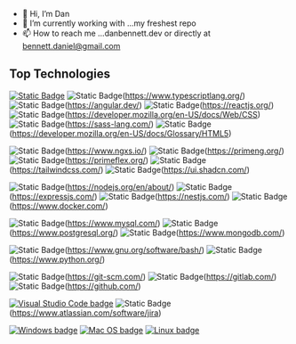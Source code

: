 - 👋 Hi, I’m Dan
- 🌱 I’m currently working with ...my freshest repo
- 📫 How to reach me ...danbennett.dev or directly at bennett.daniel@gmail.com


## Top Technologies
[![Static Badge](https://img.shields.io/badge/JavaScript-white?style=for-the-badge&logo=javascript&logoColor=%23F7DF1E&labelColor=black&color=black)](https://developer.mozilla.org/en-US/docs/Web/JavaScript)
![Static Badge](https://img.shields.io/badge/TypeScript-white?style=for-the-badge&logo=typescript&logoColor=white&labelColor=%233178C6&color=%233178C6)(https://www.typescriptlang.org/)
![Static Badge](https://img.shields.io/badge/Angular-white?style=for-the-badge&logo=angular&logoColor=white&labelColor=%23E34F26&color=%23E34F26)(https://angular.dev/)
![Static Badge](https://img.shields.io/badge/React-white?style=for-the-badge&logo=react&logoColor=%2361DAFB&labelColor=000000&color=000000)(https://reactjs.org/)
![Static Badge](https://img.shields.io/badge/CSS3-white?style=for-the-badge&logo=css3&logoColor=white&labelColor=%231572B6&color=%231572B6)(https://developer.mozilla.org/en-US/docs/Web/CSS)
![Static Badge](https://img.shields.io/badge/SASS-white?style=for-the-badge&logo=sass&logoColor=white&labelColor=%23CC6699&color=%23CC6699)(https://sass-lang.com/)
![Static Badge](https://img.shields.io/badge/HTML5-white?style=for-the-badge&logo=html5&logoColor=white&labelColor=%23E34F26&color=%23E34F26)(https://developer.mozilla.org/en-US/docs/Glossary/HTML5)

![Static Badge](https://img.shields.io/badge/NGXS-white?style=for-the-badge&logoColor=white&labelColor=%230089CF&color=%230089CF)(https://www.ngxs.io/)
![Static Badge](https://img.shields.io/badge/PrimeNG-white?style=for-the-badge&logo=primeng&logoColor=white&labelColor=%23DD0031&color=%23DD0031)(https://primeng.org/)
![Static Badge](https://img.shields.io/badge/PrimeFlex-white?style=for-the-badge&logoColor=white&labelColor=%2300e0a8&color=%2300e0a8)(https://primeflex.org/)
![Static Badge](https://img.shields.io/badge/Tailwind%20CSS-white?style=for-the-badge&logo=tailwindcss&logoColor=white&labelColor=%2306B6D4&color=%2306B6D4)(https://tailwindcss.com/)
![Static Badge](https://img.shields.io/badge/shadcn%2Fui-white?style=for-the-badge&logo=shadcn%2Fui&logoColor=white&labelColor=%23000000&color=%23000000)(https://ui.shadcn.com/)

![Static Badge](https://img.shields.io/badge/Node.js-white?style=for-the-badge&logo=node.js&logoColor=white&labelColor=%235FA04E&color=%235FA04E)(https://nodejs.org/en/about/)
![Static Badge](https://img.shields.io/badge/Express.js-white?style=for-the-badge&logo=express&logoColor=white&labelColor=%23000000&color=%23000000)(https://expressjs.com/)
![Static Badge](https://img.shields.io/badge/nestjs-white?style=for-the-badge&logo=nestjs&logoColor=white&labelColor=%23E0234E&color=%23E0234E)(https://nestjs.com/)
![Static Badge](https://img.shields.io/badge/docker-white?style=for-the-badge&logo=docker&logoColor=white&labelColor=%232496ED&color=%232496ED)(https://www.docker.com/)

![Static Badge](https://img.shields.io/badge/mysql-white?style=for-the-badge&logo=mysql&logoColor=white&labelColor=%234479A1&color=%234479A1)(https://www.mysql.com/)
![Static Badge](https://img.shields.io/badge/postgresql-white?style=for-the-badge&logo=postgresql&logoColor=white&labelColor=%234169E1&color=%234169E1)(https://www.postgresql.org/)
![Static Badge](https://img.shields.io/badge/mongodb-white?style=for-the-badge&logo=mongodb&logoColor=white&labelColor=%2347A248&color=%2347A248)(https://www.mongodb.com/)

![Static Badge](https://img.shields.io/badge/Bash-white?style=for-the-badge&logo=gnu%20bash&logoColor=white&labelColor=%230E353D&color=%230E353D)(https://www.gnu.org/software/bash/)
![Static Badge](https://img.shields.io/badge/python-white?style=for-the-badge&logo=python&logoColor=white&labelColor=%233776AB&color=%233776AB)(https://www.python.org/)

![Static Badge](https://img.shields.io/badge/GIT-white?style=for-the-badge&logo=git&logoColor=white&labelColor=%23F05032&color=%23F05032)(https://git-scm.com/)
![Static Badge](https://img.shields.io/badge/GITLab-white?style=for-the-badge&logo=gitlab&logoColor=white&labelColor=%23FC6D26&color=%23FC6D26)(https://gitlab.com/)
![Static Badge](https://img.shields.io/badge/GitHub-white?style=for-the-badge&logo=github&logoColor=white&labelColor=%23181717&color=%23181717)(https://github.com/)

[![Visual Studio Code badge](https://img.shields.io/badge/Visual_Studio_Code-0078D4?style=for-the-badge&logo=visual%20studio%20code&logoColor=white)](https://code.visualstudio.com/)
![Static Badge](https://img.shields.io/badge/Jira-white?style=for-the-badge&logo=jira&logoColor=white&labelColor=%230052CC&color=%230052CC)(https://www.atlassian.com/software/jira)

[![Windows badge](	https://img.shields.io/badge/Windows-0078D6?style=for-the-badge&logo=windows&logoColor=white)](https://en.wikipedia.org/wiki/Microsoft_Windows)
[![Mac OS badge](https://img.shields.io/badge/mac%20os-000000?style=for-the-badge&logo=apple&logoColor=white)](https://en.wikipedia.org/wiki/MacOS)
[![Linux badge](https://img.shields.io/badge/Linux-FCC624?style=for-the-badge&logo=linux&logoColor=black)](https://en.wikipedia.org/wiki/Linux)
